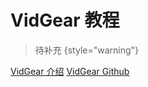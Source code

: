 # VidGear 教程

<show-structure depth="2"/>

> 待补充
{style="warning"}

<seealso>
<category ref="ref_docs">
  <a href="https://mp.weixin.qq.com/s/iDxMq3gV4ctHpKgnZf4XAw">VidGear 介绍</a>
</category>
<category ref="ref_github">
  <a href="https://github.com/abhiTronix/vidgear">VidGear Github</a>
</category>
</seealso>